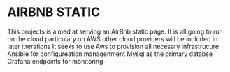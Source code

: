 # AIRBNB STATIC
This projects is aimed at serving an AirBnb static page.
It is all going to run on the cloud particulary on AWS other cloud providers will be included in later itterations
It seeks to use Aws to provision all necesary infrastrucure
Ansible for configureation managenment
Mysql as the primary databse
Grafana endpoints for monitoring